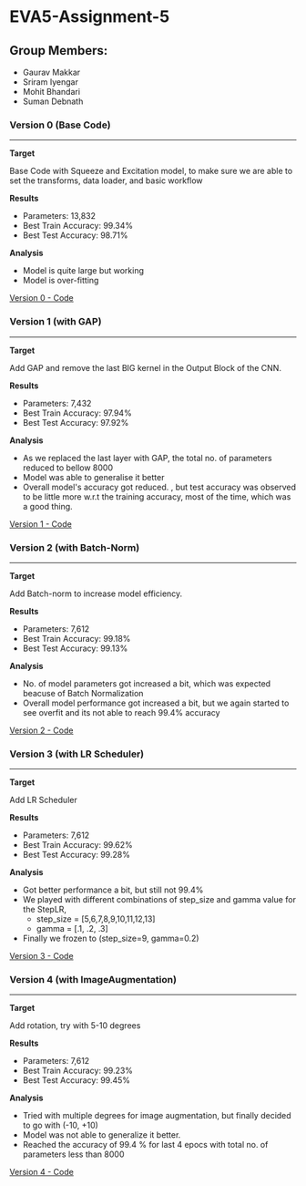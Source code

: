 # **EVA5-Assignment-5**

## Group Members:
- Gaurav Makkar
- Sriram Iyengar
- Mohit Bhandari
- Suman Debnath


### Version 0 (Base Code)
-------------------------

**Target** 

Base Code with Squeeze and Excitation model, to make sure we are able to set the transforms, data loader, and basic workflow

**Results** 

- Parameters: 13,832
- Best Train Accuracy: 99.34%
- Best Test Accuracy: 98.71%

**Analysis** 

- Model is quite large but working
- Model is over-fitting

[Version 0 - Code](https://github.com/EVA5-Stars/S5/blob/master/00_EVA5_Session5_Base_Code_Step_0.ipynb)

### Version 1 (with GAP)
-------------------------

**Target** 

Add GAP and remove the last BIG kernel in the Output Block of the CNN.

**Results** 

- Parameters: 7,432
- Best Train Accuracy: 97.94%
- Best Test Accuracy: 97.92%

**Analysis** 

- As we replaced the last layer with GAP, the total no. of parameters reduced to bellow 8000
- Model was able to generalise it better
- Overall model's accuracy got reduced. , but test accuracy was observed to be little more w.r.t the training accuracy, most of the time, which was a good thing.

[Version 1 - Code](https://github.com/EVA5-Stars/S5/blob/master/01_EVA5_Session5_GAP_Step_1.ipynb)

### Version 2 (with Batch-Norm)
-------------------------------

**Target** 

Add Batch-norm to increase model efficiency.

**Results** 

- Parameters: 7,612
- Best Train Accuracy: 99.18%
- Best Test Accuracy: 99.13%

**Analysis** 

- No. of model parameters got increased a bit, which was expected beacuse of Batch Normalization
- Overall model performance got increased a bit, but we again started to see overfit and its not able to reach 99.4% accuracy

[Version 2 - Code](https://github.com/EVA5-Stars/S5/blob/master/02_EVA5_Session5_BN_Step_2.ipynb)

### Version 3 (with LR Scheduler)
---------------------------------

**Target** 

Add LR Scheduler

**Results** 

- Parameters: 7,612
- Best Train Accuracy: 99.62%
- Best Test Accuracy: 99.28%

**Analysis** 

- Got better performance a bit, but still not 99.4%
- We played with different combinations of step_size and gamma value for the StepLR,
    - step_size = [5,6,7,8,9,10,11,12,13]
    - gamma = [.1, .2, .3]
- Finally we frozen to (step_size=9, gamma=0.2)

[Version 3 - Code](https://github.com/EVA5-Stars/S5/blob/master/03_EVA5_Session5_StepLR_Step_3.ipynb)

### Version 4 (with ImageAugmentation)
--------------------------------------

**Target** 

Add rotation, try with 5-10 degrees

**Results** 

- Parameters: 7,612
- Best Train Accuracy: 99.23%
- Best Test Accuracy: 99.45%

**Analysis** 

- Tried with multiple degrees for image augmentation, but finally decided to go with (-10, +10)
- Model was not able to generalize it better.
- Reached the accuracy of 99.4 % for last 4 epocs with total no. of parameters less than 8000

[Version 4 - Code](https://github.com/EVA5-Stars/S5/blob/master/04_EVA5_Session5_ImageAugmentation_Step_4.ipynb)


